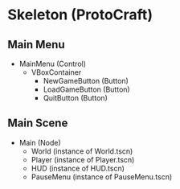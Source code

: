 # Skeleton (ProtoCraft)

## Main Menu
- MainMenu (Control)
  - VBoxContainer
    - NewGameButton (Button)
    - LoadGameButton (Button)
    - QuitButton (Button)

## Main Scene
- Main (Node)
  - World (instance of World.tscn)
  - Player (instance of Player.tscn)
  - HUD (instance of HUD.tscn)
  - PauseMenu (instance of PauseMenu.tscn)
